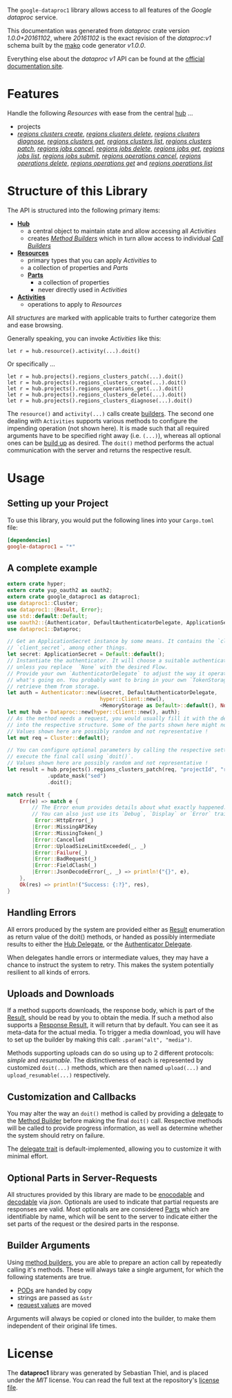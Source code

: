 <!---
DO NOT EDIT !
This file was generated automatically from 'src/mako/api/README.md.mako'
DO NOT EDIT !
-->
The `google-dataproc1` library allows access to all features of the *Google dataproc* service.

This documentation was generated from *dataproc* crate version *1.0.0+20161102*, where *20161102* is the exact revision of the *dataproc:v1* schema built by the [mako](http://www.makotemplates.org/) code generator *v1.0.0*.

Everything else about the *dataproc* *v1* API can be found at the
[official documentation site](https://cloud.google.com/dataproc/).
# Features

Handle the following *Resources* with ease from the central [hub](http://byron.github.io/google-apis-rs/google_dataproc1/struct.Dataproc.html) ... 

* projects
 * [*regions clusters create*](http://byron.github.io/google-apis-rs/google_dataproc1/struct.ProjectRegionClusterCreateCall.html), [*regions clusters delete*](http://byron.github.io/google-apis-rs/google_dataproc1/struct.ProjectRegionClusterDeleteCall.html), [*regions clusters diagnose*](http://byron.github.io/google-apis-rs/google_dataproc1/struct.ProjectRegionClusterDiagnoseCall.html), [*regions clusters get*](http://byron.github.io/google-apis-rs/google_dataproc1/struct.ProjectRegionClusterGetCall.html), [*regions clusters list*](http://byron.github.io/google-apis-rs/google_dataproc1/struct.ProjectRegionClusterListCall.html), [*regions clusters patch*](http://byron.github.io/google-apis-rs/google_dataproc1/struct.ProjectRegionClusterPatchCall.html), [*regions jobs cancel*](http://byron.github.io/google-apis-rs/google_dataproc1/struct.ProjectRegionJobCancelCall.html), [*regions jobs delete*](http://byron.github.io/google-apis-rs/google_dataproc1/struct.ProjectRegionJobDeleteCall.html), [*regions jobs get*](http://byron.github.io/google-apis-rs/google_dataproc1/struct.ProjectRegionJobGetCall.html), [*regions jobs list*](http://byron.github.io/google-apis-rs/google_dataproc1/struct.ProjectRegionJobListCall.html), [*regions jobs submit*](http://byron.github.io/google-apis-rs/google_dataproc1/struct.ProjectRegionJobSubmitCall.html), [*regions operations cancel*](http://byron.github.io/google-apis-rs/google_dataproc1/struct.ProjectRegionOperationCancelCall.html), [*regions operations delete*](http://byron.github.io/google-apis-rs/google_dataproc1/struct.ProjectRegionOperationDeleteCall.html), [*regions operations get*](http://byron.github.io/google-apis-rs/google_dataproc1/struct.ProjectRegionOperationGetCall.html) and [*regions operations list*](http://byron.github.io/google-apis-rs/google_dataproc1/struct.ProjectRegionOperationListCall.html)




# Structure of this Library

The API is structured into the following primary items:

* **[Hub](http://byron.github.io/google-apis-rs/google_dataproc1/struct.Dataproc.html)**
    * a central object to maintain state and allow accessing all *Activities*
    * creates [*Method Builders*](http://byron.github.io/google-apis-rs/google_dataproc1/trait.MethodsBuilder.html) which in turn
      allow access to individual [*Call Builders*](http://byron.github.io/google-apis-rs/google_dataproc1/trait.CallBuilder.html)
* **[Resources](http://byron.github.io/google-apis-rs/google_dataproc1/trait.Resource.html)**
    * primary types that you can apply *Activities* to
    * a collection of properties and *Parts*
    * **[Parts](http://byron.github.io/google-apis-rs/google_dataproc1/trait.Part.html)**
        * a collection of properties
        * never directly used in *Activities*
* **[Activities](http://byron.github.io/google-apis-rs/google_dataproc1/trait.CallBuilder.html)**
    * operations to apply to *Resources*

All *structures* are marked with applicable traits to further categorize them and ease browsing.

Generally speaking, you can invoke *Activities* like this:

```Rust,ignore
let r = hub.resource().activity(...).doit()
```

Or specifically ...

```ignore
let r = hub.projects().regions_clusters_patch(...).doit()
let r = hub.projects().regions_clusters_create(...).doit()
let r = hub.projects().regions_operations_get(...).doit()
let r = hub.projects().regions_clusters_delete(...).doit()
let r = hub.projects().regions_clusters_diagnose(...).doit()
```

The `resource()` and `activity(...)` calls create [builders][builder-pattern]. The second one dealing with `Activities` 
supports various methods to configure the impending operation (not shown here). It is made such that all required arguments have to be 
specified right away (i.e. `(...)`), whereas all optional ones can be [build up][builder-pattern] as desired.
The `doit()` method performs the actual communication with the server and returns the respective result.

# Usage

## Setting up your Project

To use this library, you would put the following lines into your `Cargo.toml` file:

```toml
[dependencies]
google-dataproc1 = "*"
```

## A complete example

```Rust
extern crate hyper;
extern crate yup_oauth2 as oauth2;
extern crate google_dataproc1 as dataproc1;
use dataproc1::Cluster;
use dataproc1::{Result, Error};
use std::default::Default;
use oauth2::{Authenticator, DefaultAuthenticatorDelegate, ApplicationSecret, MemoryStorage};
use dataproc1::Dataproc;

// Get an ApplicationSecret instance by some means. It contains the `client_id` and 
// `client_secret`, among other things.
let secret: ApplicationSecret = Default::default();
// Instantiate the authenticator. It will choose a suitable authentication flow for you, 
// unless you replace  `None` with the desired Flow.
// Provide your own `AuthenticatorDelegate` to adjust the way it operates and get feedback about 
// what's going on. You probably want to bring in your own `TokenStorage` to persist tokens and
// retrieve them from storage.
let auth = Authenticator::new(&secret, DefaultAuthenticatorDelegate,
                              hyper::Client::new(),
                              <MemoryStorage as Default>::default(), None);
let mut hub = Dataproc::new(hyper::Client::new(), auth);
// As the method needs a request, you would usually fill it with the desired information
// into the respective structure. Some of the parts shown here might not be applicable !
// Values shown here are possibly random and not representative !
let mut req = Cluster::default();

// You can configure optional parameters by calling the respective setters at will, and
// execute the final call using `doit()`.
// Values shown here are possibly random and not representative !
let result = hub.projects().regions_clusters_patch(req, "projectId", "region", "clusterName")
             .update_mask("sed")
             .doit();

match result {
    Err(e) => match e {
        // The Error enum provides details about what exactly happened.
        // You can also just use its `Debug`, `Display` or `Error` traits
         Error::HttpError(_)
        |Error::MissingAPIKey
        |Error::MissingToken(_)
        |Error::Cancelled
        |Error::UploadSizeLimitExceeded(_, _)
        |Error::Failure(_)
        |Error::BadRequest(_)
        |Error::FieldClash(_)
        |Error::JsonDecodeError(_, _) => println!("{}", e),
    },
    Ok(res) => println!("Success: {:?}", res),
}

```
## Handling Errors

All errors produced by the system are provided either as [Result](http://byron.github.io/google-apis-rs/google_dataproc1/enum.Result.html) enumeration as return value of 
the doit() methods, or handed as possibly intermediate results to either the 
[Hub Delegate](http://byron.github.io/google-apis-rs/google_dataproc1/trait.Delegate.html), or the [Authenticator Delegate](http://byron.github.io/google-apis-rs/google_dataproc1/../yup-oauth2/trait.AuthenticatorDelegate.html).

When delegates handle errors or intermediate values, they may have a chance to instruct the system to retry. This 
makes the system potentially resilient to all kinds of errors.

## Uploads and Downloads
If a method supports downloads, the response body, which is part of the [Result](http://byron.github.io/google-apis-rs/google_dataproc1/enum.Result.html), should be
read by you to obtain the media.
If such a method also supports a [Response Result](http://byron.github.io/google-apis-rs/google_dataproc1/trait.ResponseResult.html), it will return that by default.
You can see it as meta-data for the actual media. To trigger a media download, you will have to set up the builder by making
this call: `.param("alt", "media")`.

Methods supporting uploads can do so using up to 2 different protocols: 
*simple* and *resumable*. The distinctiveness of each is represented by customized 
`doit(...)` methods, which are then named `upload(...)` and `upload_resumable(...)` respectively.

## Customization and Callbacks

You may alter the way an `doit()` method is called by providing a [delegate](http://byron.github.io/google-apis-rs/google_dataproc1/trait.Delegate.html) to the 
[Method Builder](http://byron.github.io/google-apis-rs/google_dataproc1/trait.CallBuilder.html) before making the final `doit()` call. 
Respective methods will be called to provide progress information, as well as determine whether the system should 
retry on failure.

The [delegate trait](http://byron.github.io/google-apis-rs/google_dataproc1/trait.Delegate.html) is default-implemented, allowing you to customize it with minimal effort.

## Optional Parts in Server-Requests

All structures provided by this library are made to be [enocodable](http://byron.github.io/google-apis-rs/google_dataproc1/trait.RequestValue.html) and 
[decodable](http://byron.github.io/google-apis-rs/google_dataproc1/trait.ResponseResult.html) via *json*. Optionals are used to indicate that partial requests are responses 
are valid.
Most optionals are are considered [Parts](http://byron.github.io/google-apis-rs/google_dataproc1/trait.Part.html) which are identifiable by name, which will be sent to 
the server to indicate either the set parts of the request or the desired parts in the response.

## Builder Arguments

Using [method builders](http://byron.github.io/google-apis-rs/google_dataproc1/trait.CallBuilder.html), you are able to prepare an action call by repeatedly calling it's methods.
These will always take a single argument, for which the following statements are true.

* [PODs][wiki-pod] are handed by copy
* strings are passed as `&str`
* [request values](http://byron.github.io/google-apis-rs/google_dataproc1/trait.RequestValue.html) are moved

Arguments will always be copied or cloned into the builder, to make them independent of their original life times.

[wiki-pod]: http://en.wikipedia.org/wiki/Plain_old_data_structure
[builder-pattern]: http://en.wikipedia.org/wiki/Builder_pattern
[google-go-api]: https://github.com/google/google-api-go-client

# License
The **dataproc1** library was generated by Sebastian Thiel, and is placed 
under the *MIT* license.
You can read the full text at the repository's [license file][repo-license].

[repo-license]: https://github.com/Byron/google-apis-rs/LICENSE.md
